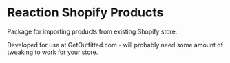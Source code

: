 # Reaction Shopify Products
Package for importing products from existing Shopify store.

Developed for use at GetOutfitted.com - will probably need some amount of tweaking to work for your store.
